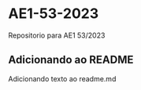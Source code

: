 # AE1-53-2023
Repositorio para  AE1 53/2023

## Adicionando ao README
Adicionando texto ao readme.md

